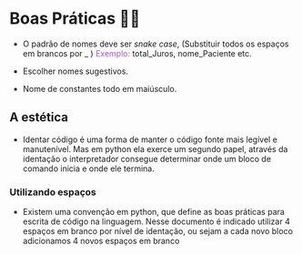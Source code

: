 # Boas Práticas 🤙🏻
- O padrão de nomes deve ser *snake case*, (Substituir todos os espaços em brancos por _ ) 
<font color=#a755d4>Exemplo:</font> total_Juros, nome_Paciente etc.

- Escolher nomes sugestivos.
- Nome de constantes todo em maiúsculo.

## A estética
- Identar código é uma forma de manter o código fonte mais legível e manutenível. Mas em python ela exerce um segundo papel, através da identação o interpretador consegue determinar onde um bloco de comando inicia e onde ele termina.

### Utilizando espaços
- Existem uma convenção em python, que define as boas práticas para escrita de código na linguagem. Nesse documento é indicado utilizar 4 espaços em branco por nível de identação, ou sejam a cada novo bloco adicionamos 4 novos espaços em branco